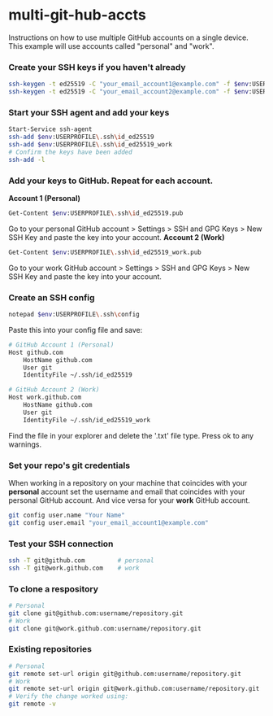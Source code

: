 # multi-git-hub-accts
Instructions on how to use multiple GitHub accounts on a single device.
This example will use accounts called "personal" and "work".

### Create your SSH keys if you haven't already
```bash
ssh-keygen -t ed25519 -C "your_email_account1@example.com" -f $env:USERPROFILE\.ssh\id_ed25519
ssh-keygen -t ed25519 -C "your_email_account2@example.com" -f $env:USERPROFILE\.ssh\id_ed25519_work
```

### Start your SSH agent and add your keys
```bash
Start-Service ssh-agent
ssh-add $env:USERPROFILE\.ssh\id_ed25519
ssh-add $env:USERPROFILE\.ssh\id_ed25519_work
# Confirm the keys have been added
ssh-add -l
```

### Add your keys to GitHub. Repeat for each account.
**Account 1 (Personal)**
```bash
Get-Content $env:USERPROFILE\.ssh\id_ed25519.pub
```
Go to your personal GitHub account > Settings > SSH and GPG Keys > New SSH Key and paste the key into your account.
**Account 2 (Work)**
```bash
Get-Content $env:USERPROFILE\.ssh\id_ed25519_work.pub
```
Go to your work GitHub account > Settings > SSH and GPG Keys > New SSH Key and paste the key into your account.

### Create an SSH config
```bash
notepad $env:USERPROFILE\.ssh\config
```
Paste this into your config file and save:
```bash
# GitHub Account 1 (Personal)
Host github.com
    HostName github.com
    User git
    IdentityFile ~/.ssh/id_ed25519

# GitHub Account 2 (Work)
Host work.github.com
    HostName github.com
    User git
    IdentityFile ~/.ssh/id_ed25519_work
```
Find the file in your explorer and delete the '.txt' file type. Press ok to any warnings.

### Set your repo's git credentials
When working in a repository on your machine that coincides with your **personal** account set the username and email that coincides with your personal GitHub account. And vice versa for your **work** GitHub account.
```bash
git config user.name "Your Name"
git config user.email "your_email_account1@example.com"
```

### Test your SSH connection
```bash
ssh -T git@github.com         # personal
ssh -T git@work.github.com    # work
```

### To clone a respository
```bash
# Personal
git clone git@github.com:username/repository.git
# Work
git clone git@work.github.com:username/repository.git
```

### Existing repositories
```bash
# Personal
git remote set-url origin git@github.com:username/repository.git
# Work
git remote set-url origin git@work.github.com:username/repository.git
# Verify the change worked using:
git remote -v
```
